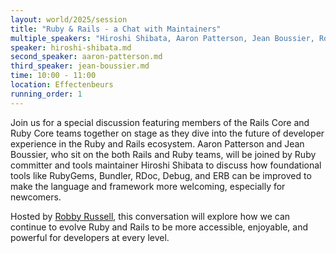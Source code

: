 ```yaml
---
layout: world/2025/session
title: "Ruby & Rails - a Chat with Maintainers"
multiple_speakers: "Hiroshi Shibata, Aaron Patterson, Jean Boussier, Robby Russell"
speaker: hiroshi-shibata.md
second_speaker: aaron-patterson.md
third_speaker: jean-boussier.md
time: 10:00 - 11:00
location: Effectenbeurs
running_order: 1
---
```


Join us for a special discussion featuring members of the Rails Core and Ruby Core teams together on stage as they dive into the future of developer experience in the Ruby and Rails ecosystem. Aaron Patterson and Jean Boussier, who sit on the both Rails and Ruby teams, will be joined by Ruby committer and tools maintainer Hiroshi Shibata to discuss how foundational tools like RubyGems, Bundler, RDoc, Debug, and ERB can be improved to make the language and framework more welcoming, especially for newcomers. 

Hosted by [Robby Russell](/world/2025/speakers/robby-russell), this conversation will explore how we can continue to evolve Ruby and Rails to be more accessible, enjoyable, and powerful for developers at every level.
